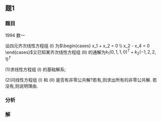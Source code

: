 ## 题1
### 题目
1994 数一 

设四元齐次线性方程组 (I) 为$\begin{cases} x_1 + x_2 = 0 \\ x_2 - x_4 = 0 \end{cases}$又已知某齐次线性方程组 (II) 的通解为$k_1{(0,1,1,0)}^T + k_2{(-1,2,2,1)}^T$

(1)求线性方程组 (I) 的基础解系;

(2)问线性方程组 (I) 和 (II) 是否有非零公共解?若有,则求出所有的非零公共解. 若没有,则说明理由.
### 分析

### 解